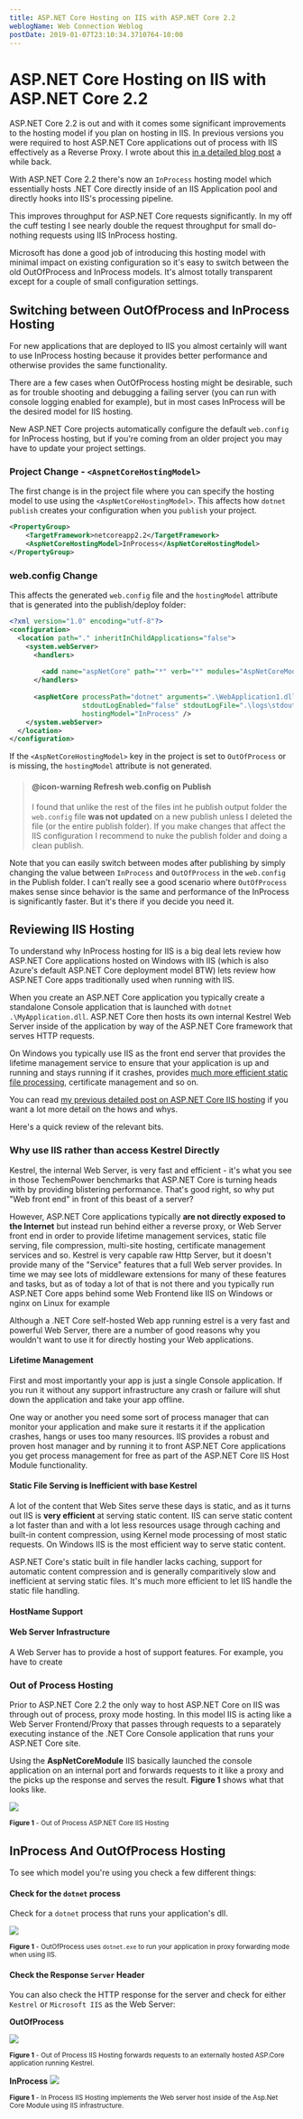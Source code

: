 ```yaml
---
title: ASP.NET Core Hosting on IIS with ASP.NET Core 2.2
weblogName: Web Connection Weblog
postDate: 2019-01-07T23:10:34.3710764-10:00
---
```

# ASP.NET Core Hosting on IIS with ASP.NET Core 2.2

ASP.NET Core 2.2 is out and with it comes some significant improvements to the hosting model if you plan on hosting in IIS. In previous versions you were required to host ASP.NET Core applications out of process with IIS effectively as a Reverse Proxy. I wrote about this [in a detailed blog post](https://weblog.west-wind.com/posts/2016/Jun/06/Publishing-and-Running-ASPNET-Core-Applications-with-IIS) a while back.

With ASP.NET Core 2.2 there's now an `InProcess` hosting model which essentially hosts .NET Core directly inside of an IIS Application pool and directly hooks into IIS's processing pipeline. 

This improves throughput for ASP.NET Core requests significantly. In my off the cuff testing I see nearly double the request throughput for small do-nothing requests using IIS InProcess hosting.

Microsoft has done a good job of introducing this hosting model with minimal impact on existing configuration so it's easy to switch between the old OutOfProcess and InProcess models. It's almost totally transparent except for a couple of small configuration settings.

## Switching between OutOfProcess and InProcess Hosting
For new applications that are deployed to IIS you almost certainly will want to use InProcess hosting because it provides better performance and otherwise provides the same functionality.

There are a few cases when OutOfProcess hosting might be desirable, such as for trouble shooting and debugging a failing server (you can run with console logging enabled for example), but in most cases InProcess will be the desired model for IIS hosting.

New ASP.NET Core projects automatically configure the default `web.config` for InProcess hosting, but if you're coming from an older project you may have to update your project settings.

### Project Change - `<AspnetCoreHostingModel>`
The first change is in the project file where you can specify the hosting model to use using the `<AspNetCoreHostingModel>`. This affects how `dotnet publish` creates your configuration when you `publish` your project.

```xml
<PropertyGroup>
    <TargetFramework>netcoreapp2.2</TargetFramework>
    <AspNetCoreHostingModel>InProcess</AspNetCoreHostingModel>
</PropertyGroup>
```

### web.config Change
This affects the generated `web.config` file and the `hostingModel` attribute that is generated into the publish/deploy folder:

```xml
<?xml version="1.0" encoding="utf-8"?>
<configuration>
  <location path="." inheritInChildApplications="false">
    <system.webServer>
      <handlers>
      
        <add name="aspNetCore" path="*" verb="*" modules="AspNetCoreModuleV2" />
      </handlers>
      
      <aspNetCore processPath="dotnet" arguments=".\WebApplication1.dll"	
			      stdoutLogEnabled="false" stdoutLogFile=".\logs\stdout"
			      hostingModel="InProcess" />
    </system.webServer>
  </location>
</configuration>
```

If the `<AspNetCoreHostingModel>` key in the project is set to `OutOfProcess` or is missing, the `hostingModel` attribute is not generated.

> #### @icon-warning Refresh web.config on Publish
> I found that unlike the rest of the files int he publish output folder the `web.config` file **was not updated** on a new publish unless I deleted the file (or the entire publish folder). If you make changes that affect the IIS configuration I recommend to nuke the publish folder and doing a clean publish.

Note that you can easily switch between modes after publishing by simply changing the value between `InProcess` and `OutOfProcess` in the `web.config` in the Publish folder.  I can't really see a good scenario where `OutOfProcess` makes sense since behavior is the same and performance of the InProcess is significantly faster. But it's there if you decide you need it.

## Reviewing IIS Hosting
To understand why InProcess hosting for IIS is a big deal lets review how ASP.NET Core applications hosted on Windows with IIS (which is also Azure's default ASP.NET Core deployment model BTW) lets review how ASP.NET Core apps traditionally used when running with IIS.

When you create an ASP.NET Core application you typically create a standalone Console application that is launched with `dotnet .\MyApplication.dll`. ASP.NET Core then hosts its own internal Kestrel Web Server inside of the application by way of the ASP.NET Core framework that serves HTTP requests.

On Windows you typically use IIS as the front end server that provides the lifetime management service to ensure that your application is up and running and stays running if it crashes, provides [much more efficient static file processing](https://weblog.west-wind.com/posts/2017/Apr/27/IIS-and-ASPNET-Core-Rewrite-Rules-for-Static-Files-and-Html-5-Routing), certificate management and so on.

You can read [my previous detailed post on ASP.NET Core IIS hosting](https://weblog.west-wind.com/posts/2016/Jun/06/Publishing-and-Running-ASPNET-Core-Applications-with-IIS) if you want a lot more detail on the hows and whys. 

Here's a quick review of the relevant bits.

### Why use IIS rather than access Kestrel Directly
Kestrel, the internal Web Server, is very fast and efficient - it's what you see in those TechemPower benchmarks that ASP.NET Core is turning heads with by providing blistering performance. That's good right, so why put "Web front end" in front of this beast of a server? 

However, ASP.NET Core applications typically **are not directly exposed to the Internet** but instead run behind either a reverse proxy, or Web Server front end in order to provide lifetime management services, static file serving, file compression, multi-site hosting, certificate management services and so. Kestrel is very capable raw Http Server, but it doesn't provide many of the "Service" features that a full Web server provides. In time we may see lots of middleware extensions for many of these features and tasks, but as of today a lot of that is not there and you typically run ASP.NET Core apps behind some Web Frontend like IIS on Windows or nginx on Linux for example


Although a .NET Core self-hosted Web app running estrel is a very fast and powerful Web Server, there are a number of good reasons why you wouldn't want to use it for directly hosting your Web applications.

#### Lifetime Management
First and most importantly your app is just a single Console application. If you run it without any support infrastructure any crash or failure will shut down the application and take your app offline.

One way or another you need some sort of process manager that can monitor your application and make sure it restarts it if the application crashes, hangs or uses too many resources. IIS provides a robust and proven host manager and by running it to front ASP.NET Core applications you get process management for free as part of the ASP.NET Core IIS Host Module functionality.

#### Static File Serving is Inefficient with base Kestrel
A lot of the content that Web Sites serve these days is static, and as it turns out IIS is **very efficient** at serving static content. IIS can serve static content a lot faster than and with a lot less resources usage through caching and built-in content compression, using Kernel mode processing of most static requests. On Windows IIS is the most efficient way to serve static content.

ASP.NET Core's static built in file handler lacks caching, support for automatic content compression and is generally comparitively slow and inefficient at serving static files. It's much more efficient to let IIS handle the static file handling.

#### HostName Support


#### Web Server Infrastructure
A Web Server has to provide a host of support features. For example, you have to create







### Out of Process Hosting
Prior to ASP.NET Core 2.2 the only way to host ASP.NET Core on IIS was through out of process, proxy mode hosting. In this model IIS is acting like a Web Server Frontend/Proxy that passes through requests to a separately executing instance of the .NET Core Console application that runs your ASP.NET Core site.

Using the **AspNetCoreModule** IIS basically launched the console application on an internal port and forwards requests to it like a proxy and the picks up the response and serves the result. **Figure 1** shows what that looks like.

![](OutOfProcessIISHosting.png)

<small>**Figure 1** - Out of Process ASP.NET Core IIS Hosting</small>





## InProcess And OutOfProcess Hosting

To see which model you're using you check a few different things:

#### Check for the `dotnet` process
Check for a `dotnet` process that runs your application's dll.

![](CheckForDotnetProcess.png)

<small>**Figure 1** - OutOfProcess uses `dotnet.exe` to run your application in proxy forwarding mode when using IIS.</small>

#### Check the Response `Server` Header
You can also check the HTTP response for the server and check for either `Kestrel` or `Microsoft IIS` as the Web Server:

**OutOfProcess**

![](OutOfProcess-WebSurgeHeaders.png)

<small>**Figure 1** - Out of Process IIS Hosting forwards requests to an externally hosted ASP.Core application running Kestrel.</small>


**InProcess** 
![](InProcessIISHosting.png)

<small>**Figure 1** - In Process IIS Hosting implements the Web server host inside of the Asp.Net Core Module using IIS infrastructure.</small>



